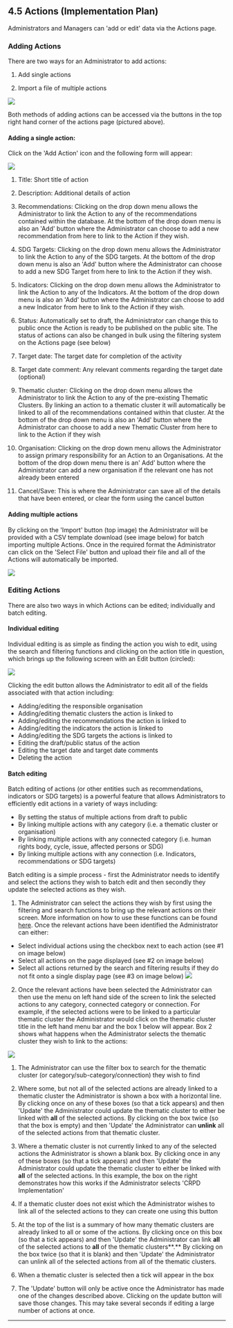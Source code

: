 ## 4.5 Actions (Implementation Plan)

Administrators and Managers can 'add or edit' data via the Actions page.

### Adding Actions

There are two ways for an Administrator to add actions:

1. Add single actions

2. Import a file of multiple actions

![](../assets/Add_action.png)

Both methods of adding actions can be accessed via the buttons in the top right hand corner of the actions page \(pictured above\).

#### Adding a single action:

Click on the 'Add Action' icon and the following form will appear:

![](../assets/Add_actions_3.png)

1. Title: Short title of action

2. Description: Additional details of action

3. Recommendations: Clicking on the drop down menu allows the Administrator to link the Action to any of the recommendations contained within the database. At the bottom of the drop down menu is also an 'Add' button where the Administrator can choose to add a new recommendation from here to link to the Action if they wish.

4. SDG Targets: Clicking on the drop down menu allows the Administrator to link the Action to any of the SDG targets. At the bottom of the drop down menu is also an 'Add' button where the Administrator can choose to add a new SDG Target from here to link to the Action if they wish.

5. Indicators: Clicking on the drop down menu allows the Administrator to link the Action to any of the Indicators. At the bottom of the drop down menu is also an 'Add' button where the Administrator can choose to add a new Indicator from here to link to the Action if they wish.

6. Status: Automatically set to draft, the Administrator can change this to public once the Action is ready to be published on the public site. The status of actions can also be changed in bulk using the filtering system on the Actions page \(see below\)

7. Target date: The target date for completion of the activity

8. Target date comment: Any relevant comments regarding the target date \(optional\)

9. Thematic cluster: Clicking on the drop down menu allows the Administrator to link the Action to any of the pre-existing Thematic Clusters. By linking an action to a thematic cluster it will automatically be linked to all of the recommendations contained within that cluster. At the bottom of the drop down menu is also an 'Add' button where the Administrator can choose to add a new Thematic Cluster from here to link to the Action if they wish

10. Organisation: Clicking on the drop down menu allows the Administrator to assign primary responsibility for an Action to an Organisations. At the bottom of the drop down menu there is an' Add' button where the Administrator can add a new organisation if the relevant one has not already been entered

11. Cancel/Save: This is where the Administrator can save all of the details that have been entered, or clear the form using the cancel button

#### Adding multiple actions

By clicking on the 'Import' button \(top image\) the Administrator will be provided with a CSV template download \(see image below\) for batch importing multiple Actions. Once in the required format the Administrator can click on the 'Select File' button and upload their file and all of the Actions will automatically be imported.

![](../assets/Batch_import.png)

### Editing Actions

There are also two ways in which Actions can be edited; individually and batch editing.

#### Individual editing

Individual editing is as simple as finding the action you wish to edit, using the search and filtering functions and clicking on the action title in question, which brings up the following screen with an Edit button \(circled\):

![](../assets/Edit_action.png)

Clicking the edit button allows the Administrator to edit all of the fields associated with that action including:

* Adding/editing the responsible organisation
* Adding/editing thematic clusters the action is linked to
* Adding/editing the recommendations the action is linked to
* Adding/editing the indicators the action is linked to
* Adding/editing the SDG targets the actions is linked to
* Editing the draft/public status of the action
* Editing the target date and target date comments
* Deleting the action

#### Batch editing

Batch editing of actions \(or other entities such as recommendations, indicators or SDG targets\) is a powerful feature that allows Administrators to efficiently edit actions in a variety of ways including:

* By setting the status of multiple actions from draft to public
* By linking multiple actions with any category \(i.e. a thematic cluster or organisation\)
* By linking multiple actions with any connected category \(i.e. human rights body, cycle, issue, affected persons or SDG\)
* By linking multiple actions with any connection \(i.e. Indicators, recommendations or SDG targets\)

Batch editing is a simple process - first the Administrator needs to identify and select the actions they wish to batch edit and then secondly they update the selected actions as they wish.

1. The Administrator can select the actions they wish by first using the filtering and search functions to bring up the relevant actions on their screen. More information on how to use these functions can be found [here](../visitors/actions.md). Once the relevant actions have been identified the Administrator can either:

  * Select individual actions using the checkbox next to each action \(see \#1 on image below\)
  * Select all actions on the page displayed \(see \#2 on image below\)
  * Select all actions returned by the search and filtering results if they do not fit onto a single display page \(see \#3 on image below\)
![](../assets/Selecting_actions.png)

2. Once the relevant actions have been selected the Administrator can then use the menu on left hand side of the screen to link the selected actions to any category, connected category or connection. For example, if the selected actions were to be linked to a particular thematic cluster the Administrator would click on the thematic cluster title in the left hand menu bar and the box 1 below will appear. Box 2 shows what happens when the Administrator selects the thematic cluster they wish to link to the actions:

![](../assets/Batch_edit_actions.png)

1. The Administrator can use the filter box to search for the thematic cluster \(or category/sub-category/connection\) they wish to find

2. Where some, but not all of the selected actions are already linked to a thematic cluster the Administrator is shown a box with a horizontal line. By clicking once on any of these boxes \(so that a tick appears\) and then 'Update' the Administrator could update the thematic cluster to either be linked with **all** of the selected actions. By clicking on the box twice \(so that the box is empty\) and then 'Update' the Administrator can **unlink** all of the selected actions from that thematic cluster.

3. Where a thematic cluster is not currently linked to any of the selected actions the Administrator is shown a blank box. By clicking once in any of these boxes \(so that a tick appears\) and then 'Update' the Administrator could update the thematic cluster to either be linked with **all** of the selected actions. In this example, the box on the right demonstrates how this works if the Administrator selects 'CRPD Implementation'

4. If a thematic cluster does not exist which the Administrator wishes to link all of the selected actions to they can create one using this button

5. At the top of the list is a summary of how many thematic clusters are already linked to all or some of the actions. By clicking once on this box \(so that a tick appears\) and then 'Update' the Administrator can link **all** of the selected actions to **all** of the thematic clusters**.** By clicking on the box twice \(so that it is blank\) and then 'Update' the Administrator can unlink all of the selected actions from all of the thematic clusters.

6. When a thematic cluster is selected then a tick will appear in the box

7. The 'Update' button will only be active once the Administrator has made one of the changes described above. Clicking on the update button will save those changes. This may take several seconds if editing a large number of actions at once.

---
